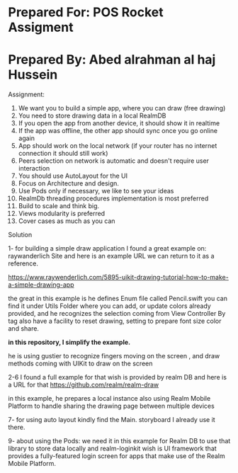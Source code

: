 # Prepared For: POS Rocket Assigment
# Prepared By: Abed alrahman al haj Hussein


Assignment:

1. We want you to build a simple app, where you can draw (free drawing)
2. You need to store drawing data in a local RealmDB
3. If you open the app from another device, it should show it in realtime
4. If the app was offline, the other app should sync once you go online again
5. App should work on the local network (if your router has no internet connection it should still work)
6. Peers selection on network is automatic and doesn't require user interaction
7. You should use AutoLayout for the UI
8. Focus on Architecture and design.
9. Use Pods only if necessary, we like to see your ideas  
10. RealmDb threading procedures implementation is most preferred
11. Build to scale and think big.
12. Views modularity is preferred
13. Cover cases as much as you can


Solution

1- for building a simple draw application I found a great example on: raywanderlich Site and here is an example URL we can return to it as a reference.

https://www.raywenderlich.com/5895-uikit-drawing-tutorial-how-to-make-a-simple-drawing-app

the great in this example is he defines Enum file called Pencil.swift you can find it under Utils Folder where you can add, or update colors already provided, and he recognizes the selection coming from View Controller By tag 
also have a facility to reset drawing, setting to prepare font size color and share.

**in this repository, I simplify the example.**

he is using gustier to recognize fingers moving on the screen , and  draw methods coming with UIKit to draw on the screen

2-6 I found a full example for that wish is provided by realm DB and here is a URL for that 
https://github.com/realm/realm-draw

in this example, he prepares a local instance also using Realm Mobile Platform to handle sharing the drawing page between multiple devices 


7- for using auto layout kindly find the Main. storyboard I already use it there.

9- about using the Pods: we need it in this example for Realm DB to use that library to store data locally and realm-loginkit wish is UI framework that provides a fully-featured login screen for apps that make use of the Realm Mobile Platform.
